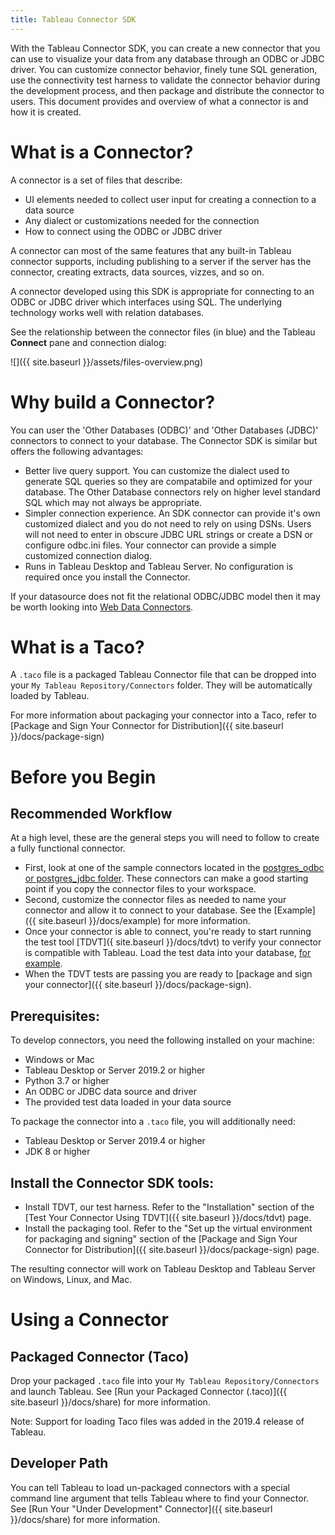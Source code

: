 ```yaml
---
title: Tableau Connector SDK
---
```


With the Tableau Connector SDK, you can create a new connector that you can use to visualize your data from any database through an ODBC or JDBC driver.
You can customize connector behavior, finely tune SQL generation, use the connectivity test harness to validate the connector behavior during the development process, and then package and distribute the connector to users.
This document provides and overview of what a connector is and how it is created.

# What is a Connector?

A connector is a set of files that describe:

- UI elements needed to collect user input for creating a connection to a data source
- Any dialect or customizations needed for the connection
- How to connect using the ODBC or JDBC driver

A connector can most of the same features that any built-in Tableau connector supports, including publishing to a server if the server has the connector, creating extracts, data sources, vizzes, and so on.

A connector developed using this SDK is appropriate for connecting to an ODBC or JDBC driver which interfaces using SQL. The underlying technology works well with relation databases.

See the relationship between the connector files (in blue) and the Tableau **Connect** pane and connection dialog:

![]({{ site.baseurl }}/assets/files-overview.png)

# Why build a Connector?

You can user the 'Other Databases (ODBC)' and 'Other Databases (JDBC)' connectors to connect to your database. The Connector SDK is similar but offers the following advantages:
- Better live query support. You can customize the dialect used to generate SQL queries so they are compatabile and optimized for your database. The Other Database connectors rely on higher level standard SQL which may not always be appropriate.
- Simpler connection experience. An SDK connector can provide it's own customized dialect and you do not need to rely on using DSNs. Users will not need to enter in obscure JDBC URL strings or create a DSN or configure odbc.ini files. Your connector can provide a simple customized connection dialog.
- Runs in Tableau Desktop and Tableau Server. No configuration is required once you install the Connector.

If your datasource does not fit the relational ODBC/JDBC model then it may be worth looking into [Web Data Connectors](https://tableau.github.io/webdataconnector).

# What is a Taco?
A `.taco` file is a packaged Tableau Connector file that can be dropped into your `My Tableau Repository/Connectors` folder. They will be automatically loaded by Tableau.

For more information about packaging your connector into a Taco, refer to [Package and Sign Your Connector for Distribution]({{ site.baseurl }}/docs/package-sign)

# Before you Begin

## Recommended Workflow
At a high level, these are the general steps you will need to follow to create a fully functional connector.
- First, look at one of the sample connectors located in the [postgres_odbc or postgres_jdbc folder](https://github.com/tableau/connector-plugin-sdk/tree/master/samples/plugins). These connectors can make a good starting point if you copy the connector files to your workspace.
- Second, customize the connector files as needed to name your connector and allow it to connect to your database. See the [Example]({{ site.baseurl }}/docs/example) for more information.
- Once your connector is able to connect, you're ready to start running the test tool [TDVT]({ site.baseurl }}/docs/tdvt) to verify your connector is compatible with Tableau. Load the test data into your database, [for example](https://github.com/tableau/connector-plugin-sdk/blob/master/tests/datasets/TestV1/postgres/README.md).
- When the TDVT tests are passing you are ready to [package and sign your connector]({{ site.baseurl }}/docs/package-sign).

## Prerequisites:

To develop connectors, you need the following installed on your machine:
- Windows or Mac
- Tableau Desktop or Server 2019.2 or higher
- Python 3.7 or higher
- An ODBC or JDBC data source and driver
- The provided test data loaded in your data source

To package the connector into a `.taco` file, you will additionally need:
- Tableau Desktop or Server 2019.4 or higher
- JDK 8 or higher

## Install the Connector SDK tools:
- Install TDVT, our test harness. Refer to the "Installation" section of the [Test Your Connector Using TDVT]({{ site.baseurl }}/docs/tdvt) page.
- Install the packaging tool. Refer to the "Set up the virtual environment for packaging and signing" section of the [Package and Sign Your Connector for Distribution]({{ site.baseurl }}/docs/package-sign) page.

The resulting connector will work on Tableau Desktop and Tableau Server on Windows, Linux, and Mac.

# Using a Connector

## Packaged Connector (Taco)
Drop your packaged `.taco` file into your `My Tableau Repository/Connectors` and launch Tableau. See [Run your Packaged Connector (.taco)]({{ site.baseurl }}/docs/share) for more information.

Note: Support for loading Taco files was added in the 2019.4 release of Tableau.

## Developer Path
You can tell Tableau to load un-packaged connectors with a special command line argument that tells Tableau where to find your Connector. See [Run Your "Under Development" Connector]({{ site.baseurl }}/docs/share) for more information.
